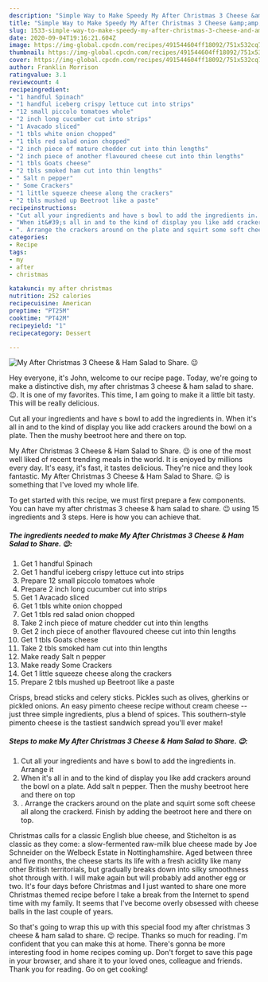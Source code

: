 ```yaml
---
description: "Simple Way to Make Speedy My After Christmas 3 Cheese &amp;amp; Ham Salad to Share. 😉"
title: "Simple Way to Make Speedy My After Christmas 3 Cheese &amp;amp; Ham Salad to Share. 😉"
slug: 1533-simple-way-to-make-speedy-my-after-christmas-3-cheese-and-amp-ham-salad-to-share
date: 2020-09-04T19:16:21.604Z
image: https://img-global.cpcdn.com/recipes/491544604ff18092/751x532cq70/my-after-christmas-3-cheese-ham-salad-to-share-😉-recipe-main-photo.jpg
thumbnail: https://img-global.cpcdn.com/recipes/491544604ff18092/751x532cq70/my-after-christmas-3-cheese-ham-salad-to-share-😉-recipe-main-photo.jpg
cover: https://img-global.cpcdn.com/recipes/491544604ff18092/751x532cq70/my-after-christmas-3-cheese-ham-salad-to-share-😉-recipe-main-photo.jpg
author: Franklin Morrison
ratingvalue: 3.1
reviewcount: 4
recipeingredient:
- "1 handful Spinach"
- "1 handful iceberg crispy lettuce cut into strips"
- "12 small piccolo tomatoes whole"
- "2 inch long cucumber cut into strips"
- "1 Avacado sliced"
- "1 tbls white onion chopped"
- "1 tbls red salad onion chopped"
- "2 inch piece of mature chedder cut into thin lengths"
- "2 inch piece of another flavoured cheese cut into thin lengths"
- "1 tbls Goats cheese"
- "2 tbls smoked ham cut into thin lengths"
- " Salt n pepper"
- " Some Crackers"
- "1 little squeeze cheese along the crackers"
- "2 tbls mushed up Beetroot like a paste"
recipeinstructions:
- "Cut all your ingredients and have s bowl to add the ingredients in. Arrange it"
- "When it&#39;s all in and to the kind of display you like add crackers around the bowl on a plate. Add salt n pepper. Then the mushy beetroot here and there on top"
- ". Arrange the crackers around on the plate and squirt some soft cheese all along the crackerd. Finish by adding the beetroot here and there on top."
categories:
- Recipe
tags:
- my
- after
- christmas

katakunci: my after christmas 
nutrition: 252 calories
recipecuisine: American
preptime: "PT25M"
cooktime: "PT42M"
recipeyield: "1"
recipecategory: Dessert

---
```



![My After Christmas 3 Cheese &amp; Ham Salad to Share. 😉](https://img-global.cpcdn.com/recipes/491544604ff18092/751x532cq70/my-after-christmas-3-cheese-ham-salad-to-share-😉-recipe-main-photo.jpg)

Hey everyone, it's John, welcome to our recipe page. Today, we're going to make a distinctive dish, my after christmas 3 cheese &amp; ham salad to share. 😉. It is one of my favorites. This time, I am going to make it a little bit tasty. This will be really delicious.

Cut all your ingredients and have s bowl to add the ingredients in. When it&#39;s all in and to the kind of display you like add crackers around the bowl on a plate. Then the mushy beetroot here and there on top.

My After Christmas 3 Cheese &amp; Ham Salad to Share. 😉 is one of the most well liked of recent trending meals in the world. It is enjoyed by millions every day. It's easy, it's fast, it tastes delicious. They're nice and they look fantastic. My After Christmas 3 Cheese &amp; Ham Salad to Share. 😉 is something that I've loved my whole life.


To get started with this recipe, we must first prepare a few components. You can have my after christmas 3 cheese &amp; ham salad to share. 😉 using 15 ingredients and 3 steps. Here is how you can achieve that.

<!--inarticleads1-->

##### The ingredients needed to make My After Christmas 3 Cheese &amp; Ham Salad to Share. 😉:

1. Get 1 handful Spinach
1. Get 1 handful iceberg crispy lettuce cut into strips
1. Prepare 12 small piccolo tomatoes whole
1. Prepare 2 inch long cucumber cut into strips
1. Get 1 Avacado sliced
1. Get 1 tbls white onion chopped
1. Get 1 tbls red salad onion chopped
1. Take 2 inch piece of mature chedder cut into thin lengths
1. Get 2 inch piece of another flavoured cheese cut into thin lengths
1. Get 1 tbls Goats cheese
1. Take 2 tbls smoked ham cut into thin lengths
1. Make ready  Salt n pepper
1. Make ready  Some Crackers
1. Get 1 little squeeze cheese along the crackers
1. Prepare 2 tbls mushed up Beetroot like a paste


Crisps, bread sticks and celery sticks. Pickles such as olives, gherkins or pickled onions. An easy pimento cheese recipe without cream cheese -- just three simple ingredients, plus a blend of spices. This southern-style pimento cheese is the tastiest sandwich spread you&#39;ll ever make! 

<!--inarticleads2-->

##### Steps to make My After Christmas 3 Cheese &amp; Ham Salad to Share. 😉:

1. Cut all your ingredients and have s bowl to add the ingredients in. Arrange it
1. When it&#39;s all in and to the kind of display you like add crackers around the bowl on a plate. Add salt n pepper. Then the mushy beetroot here and there on top
1. . Arrange the crackers around on the plate and squirt some soft cheese all along the crackerd. Finish by adding the beetroot here and there on top.


Christmas calls for a classic English blue cheese, and Stichelton is as classic as they come: a slow-fermented raw-milk blue cheese made by Joe Schneider on the Welbeck Estate in Nottinghamshire. Aged between three and five months, the cheese starts its life with a fresh acidity like many other British territorials, but gradually breaks down into silky smoothness shot through with. I will make again but will probably add another egg or two. It&#39;s four days before Christmas and I just wanted to share one more Christmas themed recipe before I take a break from the Internet to spend time with my family. It seems that I&#39;ve become overly obsessed with cheese balls in the last couple of years. 

So that's going to wrap this up with this special food my after christmas 3 cheese &amp; ham salad to share. 😉 recipe. Thanks so much for reading. I'm confident that you can make this at home. There's gonna be more interesting food in home recipes coming up. Don't forget to save this page in your browser, and share it to your loved ones, colleague and friends. Thank you for reading. Go on get cooking!
